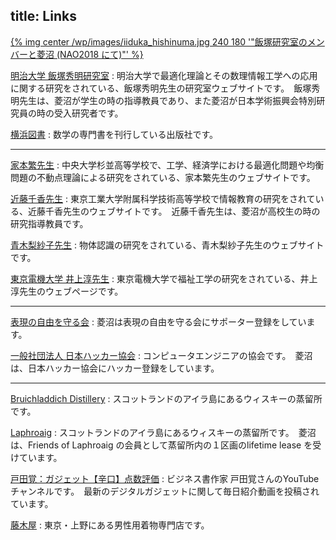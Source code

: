 title: Links
---

[{% img center /wp/images/iiduka_hishinuma.jpg 240 180 '"飯塚研究室のメンバーと菱沼 (NAO2018 にて)"' %}](https://iiduka.net)

[明治大学 飯塚秀明研究室](http://iiduka.net)
: 明治大学で最適化理論とその数理情報工学への応用に関する研究をされている、飯塚秀明先生の研究室ウェブサイトです。　飯塚秀明先生は、菱沼が学生の時の指導教員であり、また菱沼が日本学術振興会特別研究員の時の受入研究者です。

[横浜図書](http://yokohamapublishers.jp)
: 数学の専門書を刊行している出版社です。

---

[家本繁先生](http://c-faculty.chuo-u.ac.jp/~iemoto/)
: 中央大学杉並高等学校で、工学、経済学における最適化問題や均衡問題の不動点理論による研究をされている、家本繁先生のウェブサイトです。

[近藤千香先生](http://www1.hst.titech.ac.jp/~kondo/)
: 東京工業大学附属科学技術高等学校で情報教育の研究をされている、近藤千香先生のウェブサイトです。　近藤千香先生は、菱沼が高校生の時の研究指導教員です。

[青木梨紗子先生](https://daori.web.fc2.com)
: 物体認識の研究をされている、青木梨紗子先生のウェブサイトです。

[東京電機大学 井上淳先生](https://ra-data.dendai.ac.jp/tduhp/KgApp?kyoinId=ymbogiooggy)
: 東京電機大学で福祉工学の研究をされている、井上淳先生のウェブページです。

---

[表現の自由を守る会](https://hyogen.jp/)
: 菱沼は表現の自由を守る会にサポーター登録をしています。

[一般社団法人 日本ハッカー協会](https://www.hacker.or.jp/association/)
: コンピュータエンジニアの協会です。　菱沼は、日本ハッカー協会にハッカー登録をしています。

---

[Bruichladdich Distillery](http://bruichladdich.com)
: スコットランドのアイラ島にあるウィスキーの蒸留所です。

[Laphroaig](https://www.laphroaig.com)
: スコットランドのアイラ島にあるウィスキーの蒸留所です。　菱沼は、Friends of Laphroaig の会員として蒸留所内の１区画のlifetime lease を受けています。

[戸田覚：ガジェット【辛口】点数評価](https://www.youtube.com/c/todasatoru)
: ビジネス書作家 戸田覚さんのYouTube チャンネルです。　最新のデジタルガジェットに関して毎日紹介動画を投稿されています。

[藤木屋](https://fujikiya-kimono.com/)
: 東京・上野にある男性用着物専門店です。
